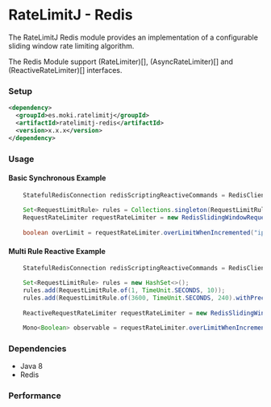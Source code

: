 RateLimitJ - Redis
==================

The RateLimitJ Redis module provides an implementation of a configurable sliding window rate limiting algorithm.

The Redis Module support (RateLimiter)[], (AsyncRateLimiter)[] and (ReactiveRateLimiter)[] interfaces.
 

### Setup

```xml
<dependency>
  <groupId>es.moki.ratelimitj</groupId>
  <artifactId>ratelimitj-redis</artifactId>
  <version>x.x.x</version>
</dependency>
```
 
### Usage

#### Basic Synchronous Example
```java
    StatefulRedisConnection redisScriptingReactiveCommands = RedisClient.create("redis://localhost").connect();
    
    Set<RequestLimitRule> rules = Collections.singleton(RequestLimitRule.of(1, TimeUnit.MINUTES, 50)); // 50 request per minute, per key
    RequestRateLimiter requestRateLimiter = new RedisSlidingWindowRequestRateLimiter(redisScriptingReactiveCommands, rules);
        
    boolean overLimit = requestRateLimiter.overLimitWhenIncremented("ip:127.0.0.2");
```

#### Multi Rule Reactive Example
```java
    StatefulRedisConnection redisScriptingReactiveCommands = RedisClient.create("redis://localhost").connect();

    Set<RequestLimitRule> rules = new HashSet<>();
    rules.add(RequestLimitRule.of(1, TimeUnit.SECONDS, 10));
    rules.add(RequestLimitRule.of(3600, TimeUnit.SECONDS, 240).withPrecision(60));
    
    ReactiveRequestRateLimiter requestRateLimiter = new RedisSlidingWindowRequestRateLimiter(redisScriptingReactiveCommands, rules);
        
    Mono<Boolean> observable = requestRateLimiter.overLimitWhenIncrementedReactive("ip:127.0.1.6");
```

### Dependencies

* Java 8
* Redis

### Performance 

